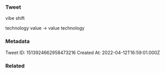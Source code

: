 ### Tweet
vibe shift

technology value → value technology

### Metadata
Tweet ID: 1513924662958473216
Created At: 2022-04-12T16:59:01.000Z

### Related

